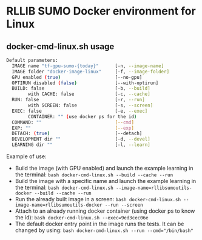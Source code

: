 # RLLIB SUMO Docker environment for Linux

## docker-cmd-linux.sh usage

``` bash
Default parameters:
  IMAGE name "tf-gpu-sumo-{today}"      [-n, --image-name]
  IMAGE folder "docker-image-linux"     [-f, --image-folder]
  GPU enabled (true)                    [--no-gpu]
  OPTIRUN disabled (false)              [--with-optirun]
  BUILD: false                          [-b, --build]
        with CACHE: false               [-c, --cache]
  RUN: false                            [-r, --run]
        with SCREEN: false              [-s, --screen]
  EXEC: false                           [-e, --exec]
        CONTAINER: "" (use docker ps for the id)
  COMMAND: ""                           [--cmd]
  EXP: ""                               [--exp]
  DETACH: (true)                        [--detach]
  DEVELOPMENT dir ""                    [-d, --devel]
  LEARNING dir ""                       [-l, --learn]
```

Example of use:

- Build the image (with GPU enabled) and launch the example learning in the terminal:
    `bash docker-cmd-linux.sh --build --cache --run`
- Build the image with a specific name and launch the example learning in the terminal:
    `bash docker-cmd-linux.sh --image-name=rllibsumoutils-docker --build --cache --run`
- Run the already built image in a screen:
    `bash docker-cmd-linux.sh --image-name=rllibsumoutils-docker --run --screen`
- Attach to an already running docker container (using docker ps to know the id):
    `bash docker-cmd-linux.sh --exec=9ed3cec06e`
- The default docker entry point in the image runs the tests. It can be changed by using:
    `bash docker-cmd-linux.sh --run --cmd="/bin/bash"`
